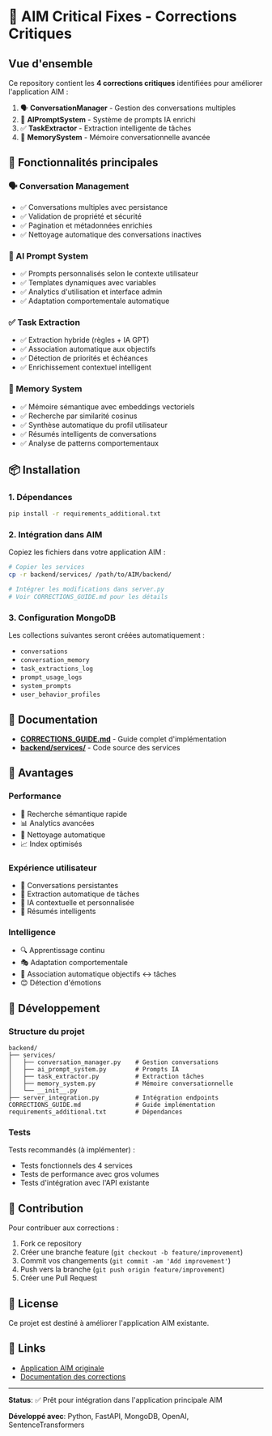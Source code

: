 # 🔧 AIM Critical Fixes - Corrections Critiques

## Vue d'ensemble

Ce repository contient les **4 corrections critiques** identifiées pour améliorer l'application AIM :

1. 🗣️ **ConversationManager** - Gestion des conversations multiples
2. 🤖 **AIPromptSystem** - Système de prompts IA enrichi
3. ✅ **TaskExtractor** - Extraction intelligente de tâches
4. 🧠 **MemorySystem** - Mémoire conversationnelle avancée

## 🚀 Fonctionnalités principales

### 🗣️ Conversation Management
- ✅ Conversations multiples avec persistance
- ✅ Validation de propriété et sécurité
- ✅ Pagination et métadonnées enrichies
- ✅ Nettoyage automatique des conversations inactives

### 🤖 AI Prompt System
- ✅ Prompts personnalisés selon le contexte utilisateur
- ✅ Templates dynamiques avec variables
- ✅ Analytics d'utilisation et interface admin
- ✅ Adaptation comportementale automatique

### ✅ Task Extraction
- ✅ Extraction hybride (règles + IA GPT)
- ✅ Association automatique aux objectifs
- ✅ Détection de priorités et échéances
- ✅ Enrichissement contextuel intelligent

### 🧠 Memory System
- ✅ Mémoire sémantique avec embeddings vectoriels
- ✅ Recherche par similarité cosinus
- ✅ Synthèse automatique du profil utilisateur
- ✅ Résumés intelligents de conversations
- ✅ Analyse de patterns comportementaux

## 📦 Installation

### 1. Dépendances
```bash
pip install -r requirements_additional.txt
```

### 2. Intégration dans AIM

Copiez les fichiers dans votre application AIM :

```bash
# Copier les services
cp -r backend/services/ /path/to/AIM/backend/

# Intégrer les modifications dans server.py
# Voir CORRECTIONS_GUIDE.md pour les détails
```

### 3. Configuration MongoDB

Les collections suivantes seront créées automatiquement :
- `conversations`
- `conversation_memory`  
- `task_extractions_log`
- `prompt_usage_logs`
- `system_prompts`
- `user_behavior_profiles`

## 📖 Documentation

- **[CORRECTIONS_GUIDE.md](CORRECTIONS_GUIDE.md)** - Guide complet d'implémentation
- **[backend/services/](backend/services/)** - Code source des services

## 🎯 Avantages

### Performance
- 🚀 Recherche sémantique rapide
- 📊 Analytics avancées  
- 🔄 Nettoyage automatique
- 📈 Index optimisés

### Expérience utilisateur
- 💬 Conversations persistantes
- 🎯 Extraction automatique de tâches
- 🧠 IA contextuelle et personnalisée
- 📝 Résumés intelligents

### Intelligence
- 🔍 Apprentissage continu
- 🎭 Adaptation comportementale
- 🔗 Association automatique objectifs ↔ tâches
- 😊 Détection d'émotions

## 🔧 Développement

### Structure du projet
```
backend/
├── services/
│   ├── conversation_manager.py    # Gestion conversations
│   ├── ai_prompt_system.py        # Prompts IA
│   ├── task_extractor.py          # Extraction tâches
│   ├── memory_system.py           # Mémoire conversationnelle
│   └── __init__.py
├── server_integration.py          # Intégration endpoints
CORRECTIONS_GUIDE.md               # Guide implémentation
requirements_additional.txt        # Dépendances
```

### Tests

Tests recommandés (à implémenter) :
- Tests fonctionnels des 4 services
- Tests de performance avec gros volumes
- Tests d'intégration avec l'API existante

## 🤝 Contribution

Pour contribuer aux corrections :

1. Fork ce repository
2. Créer une branche feature (`git checkout -b feature/improvement`)
3. Commit vos changements (`git commit -am 'Add improvement'`)
4. Push vers la branche (`git push origin feature/improvement`)
5. Créer une Pull Request

## 📄 License

Ce projet est destiné à améliorer l'application AIM existante.

## 🔗 Links

- [Application AIM originale](https://github.com/lmarcadex64/AIM)
- [Documentation des corrections](CORRECTIONS_GUIDE.md)

---

**Status**: ✅ Prêt pour intégration dans l'application principale AIM

**Développé avec**: Python, FastAPI, MongoDB, OpenAI, SentenceTransformers